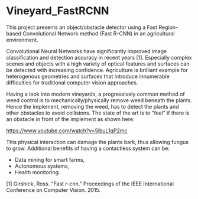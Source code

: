 # Vineyard_FastRCNN

This project presents an object/obstacle detector using a Fast Region-based Convolutional Network method (Fast R-CNN) in an agricultural environment. 

Convolutional Neural Networks have significantly improved image classification and detection accuracy in recent years [1]. Especially complex scenes and objects with a high variety of optical features and surfaces can be detected with increasing confidence.  Agriculture is brilliant example for heterogenous geometries and surfaces that introduce innumerable difficulties for traditional computer vision approaches. 

Having a look into modern vineyards, a progressively common method of weed control is to mechanically/physically remove weed beneath the plants. Hence the implement, removing the weed, has to detect the plants and other obstacles to avoid collisions.  The state of the art is to “feel” if there is an obstacle in front of the implement as shown here: 

https://www.youtube.com/watch?v=5lbuL1qP2mc

This physical interaction can damage the plants bark, thus allowing fungus to grow. Additional benefits of having a contactless system can be:

-	Data mining for smart farms,
-	Autonomous systems,
-	Health monitoring.

[1] Girshick, Ross. "Fast r-cnn." Proceedings of the IEEE International Conference on Computer Vision. 2015.
